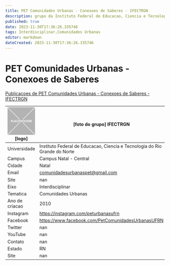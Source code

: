 ```yaml
---
title: PET Comunidades Urbanas - Conexoes de Saberes - IFECTRGN
description: grupo da Instituto Federal de Educacao, Ciencia e Tecnologia do Rio Grande do Norte
published: true
date: 2023-11-30T17:36:26.335746
tags: Interdisciplinar,Comunidades Urbanas
editor: markdown
dateCreated: 2023-11-30T17:36:26.335746
---
```


# PET Comunidades Urbanas - Conexoes de Saberes

[Publicacoes de PET Comunidades Urbanas - Conexoes de Saberes - IFECTRGN](/atividade/261PETComunidadesUrbanasConexoesdeSaberesIFECTRGN/feed.md)

| ![placeholder.png](/placeholder.png) [logo] | [foto do grupo] IFECTRGN         |
| ------------------------------------------- | ------------------------------------------------- |
| Universidade                                | Instituto Federal de Educacao, Ciencia e Tecnologia do Rio Grande do Norte      |
| Campus                                      | Campus Natal - Central            |
| Cidade                                      | Natal             |
| Email                                       | comunidadesurbanaspet@gmail.com             |
| Site                                        | nan              |
| Eixo                                        | Interdisciplinar              |
| Tematica                                    | Comunidades Urbanas          |
| Ano de criacao                              | 2010        |
| Instagram                                   | https://instagram.com/peturbanasufrn         |
| Facebook                                    | https://www.facebook.com/PetComunidadesUrbanasUFRN          |
| Twitter                                     | nan           |
| YouTube                                     | nan           |
| Contato                                     | nan         |
| Estado                                      |  RN            |
| Site                                        | nan |
